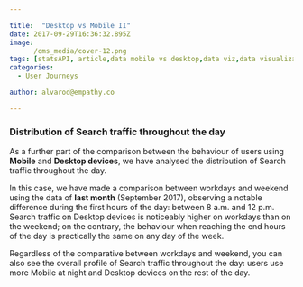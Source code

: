 ```yaml
---

title:  "Desktop vs Mobile II"
date: 2017-09-29T16:36:32.895Z
image:
      /cms_media/cover-12.png
tags: [statsAPI, article,data mobile vs desktop,data viz,data visualization,infographics, mobile data]
categories:
  - User Journeys

author: alvarod@empathy.co

---
```


<h3>Distribution of Search traffic throughout the day</h3>

<iyd-iframe src="/local-data-vis/2017-09-29-desktop-vs-mobile/" desktop-height="560px" tablet-height="" mobile-height="580px" framebimg-order="1"></iyd-iframe>

<p>As a further part of the comparison between the behaviour of users using <b>Mobile</b> and <b>Desktop devices</b>, we have analysed the distribution of Search traffic throughout the day.</p>

<p>In this case, we have made a comparison between workdays and weekend using the data of <b>last month</b> (September 2017), observing a notable difference during the first hours of the day: between 8 a.m. and 12 p.m. Search traffic on Desktop devices is noticeably higher on workdays than on the weekend; on the contrary, the behaviour when reaching the end hours of the day is practically the same on any day of the week.</p>

<p>Regardless of the comparative between workdays and weekend, you can also see the overall profile of Search traffic throughout the day: users use more Mobile at night and Desktop devices on the rest of the day.</p>

